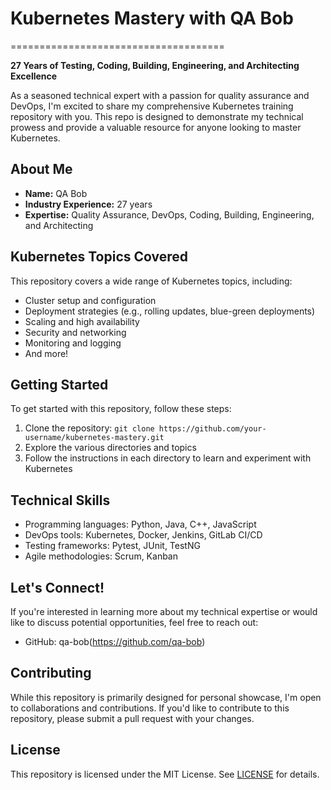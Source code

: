 # Kubernetes Mastery with QA Bob
=====================================

**27 Years of Testing, Coding, Building, Engineering, and Architecting Excellence**

As a seasoned technical expert with a passion for quality assurance and DevOps, I'm excited to share my comprehensive Kubernetes training repository with you. This repo is designed to demonstrate my technical prowess and provide a valuable resource for anyone looking to master Kubernetes.

**About Me**
------------

* **Name:** QA Bob
* **Industry Experience:** 27 years
* **Expertise:** Quality Assurance, DevOps, Coding, Building, Engineering, and Architecting

**Kubernetes Topics Covered**
-----------------------------

This repository covers a wide range of Kubernetes topics, including:

* Cluster setup and configuration
* Deployment strategies (e.g., rolling updates, blue-green deployments)
* Scaling and high availability
* Security and networking
* Monitoring and logging
* And more!

**Getting Started**
-------------------

To get started with this repository, follow these steps:

1. Clone the repository: `git clone https://github.com/your-username/kubernetes-mastery.git`
2. Explore the various directories and topics
3. Follow the instructions in each directory to learn and experiment with Kubernetes

**Technical Skills**
-------------------

* Programming languages: Python, Java, C++, JavaScript
* DevOps tools: Kubernetes, Docker, Jenkins, GitLab CI/CD
* Testing frameworks: Pytest, JUnit, TestNG
* Agile methodologies: Scrum, Kanban

**Let's Connect!**
------------------

If you're interested in learning more about my technical expertise or would like to discuss potential opportunities, feel free to reach out:

* GitHub: qa-bob(https://github.com/qa-bob)

**Contributing**
---------------

While this repository is primarily designed for personal showcase, I'm open to collaborations and contributions. If you'd like to contribute to this repository, please submit a pull request with your changes.

**License**
-------

This repository is licensed under the MIT License. See [LICENSE](LICENSE) for details.
